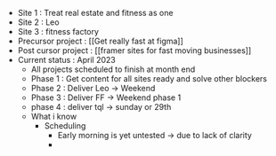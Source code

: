 - Site 1 : Treat real estate and fitness as one
- Site 2 : Leo
- Site 3 : fitness factory
- Precursor project : [[Get really fast at figma]]
- Post cursor project : [[framer sites for fast moving businesses]]
- Current status : April 2023
	- All projects scheduled to finish at month end
	- Phase 1 : Get content for all sites ready and solve other blockers
	- Phase 2 : Deliver Leo -> Weekend
	- Phase 3 : Deliver FF -> Weekend phase 1
	- phase 4 : deliver tql -> sunday or 29th
	- What i know
		- Scheduling
			- Early morning is yet untested -> due to lack of clarity
			-